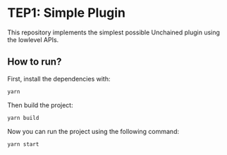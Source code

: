 # TEP1: Simple Plugin

This repository implements the simplest possible Unchained plugin using
the lowlevel APIs.

## How to run?

First, install the dependencies with:

```bash
yarn
```

Then build the project:

```bash
yarn build
```

Now you can run the project using the following command:

```bash
yarn start
```
